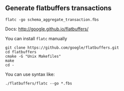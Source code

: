## Generate flatbuffers transactions

`flatc -go schema_aggregate_transaction.fbs`

Docs: http://google.github.io/flatbuffers/

You can install `flatc` manually

```
git clone https://github.com/google/flatbuffers.git
cd flatbuffers
cmake -G "Unix Makefiles"
make
cd -
```

You can use syntax like:

```$xslt
./flatbuffers/flatc --go *.fbs
```


